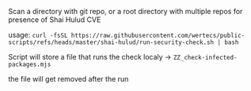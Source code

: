 Scan a directory with git repo, or a root directory with multiple repos for presence of Shai Hulud CVE

usage: `curl -fsSL https://raw.githubusercontent.com/wertecs/public-scripts/refs/heads/master/shai-hulud/run-security-check.sh | bash`

Script will store a file that runs the check localy -> `ZZ_check-infected-packages.mjs`

the file will get removed after the run
